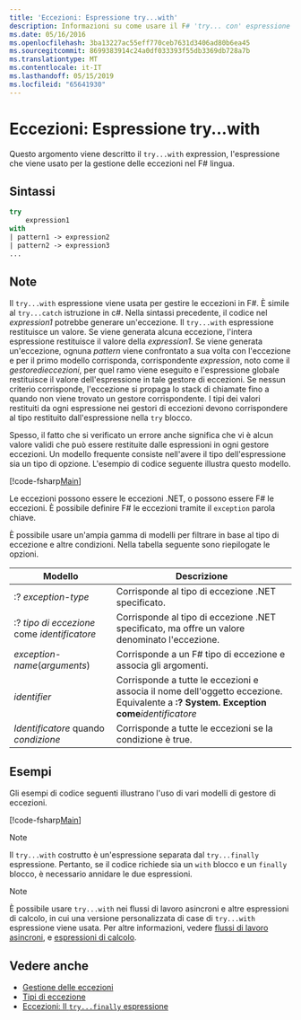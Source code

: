 ```yaml
---
title: 'Eccezioni: Espressione try...with'
description: Informazioni su come usare il F# 'try... con' espressione per la gestione delle eccezioni.
ms.date: 05/16/2016
ms.openlocfilehash: 3ba13227ac55eff770ceb7631d3406ad80b6ea45
ms.sourcegitcommit: 8699383914c24a0df033393f55db3369db728a7b
ms.translationtype: MT
ms.contentlocale: it-IT
ms.lasthandoff: 05/15/2019
ms.locfileid: "65641930"
---
```

# <a name="exceptions-the-trywith-expression"></a>Eccezioni: Espressione try...with

Questo argomento viene descritto il `try...with` expression, l'espressione che viene usato per la gestione delle eccezioni nel F# lingua.

## <a name="syntax"></a>Sintassi

```fsharp
try
    expression1
with
| pattern1 -> expression2
| pattern2 -> expression3
...
```

## <a name="remarks"></a>Note

Il `try...with` espressione viene usata per gestire le eccezioni in F#. È simile al `try...catch` istruzione in c#. Nella sintassi precedente, il codice nel *expression1* potrebbe generare un'eccezione. Il `try...with` espressione restituisce un valore. Se viene generata alcuna eccezione, l'intera espressione restituisce il valore della *expression1*. Se viene generata un'eccezione, ognuna *pattern* viene confrontato a sua volta con l'eccezione e per il primo modello corrisponda, corrispondente *expression*, noto come il *gestoredieccezioni*, per quel ramo viene eseguito e l'espressione globale restituisce il valore dell'espressione in tale gestore di eccezioni. Se nessun criterio corrisponde, l'eccezione si propaga lo stack di chiamate fino a quando non viene trovato un gestore corrispondente. I tipi dei valori restituiti da ogni espressione nei gestori di eccezioni devono corrispondere al tipo restituito dall'espressione nella `try` blocco.

Spesso, il fatto che si verificato un errore anche significa che vi è alcun valore validi che può essere restituite dalle espressioni in ogni gestore eccezioni. Un modello frequente consiste nell'avere il tipo dell'espressione sia un tipo di opzione. L'esempio di codice seguente illustra questo modello.

[!code-fsharp[Main](../../../../samples/snippets/fsharp/lang-ref-2/snippet5601.fs)]

Le eccezioni possono essere le eccezioni .NET, o possono essere F# le eccezioni. È possibile definire F# le eccezioni tramite il `exception` parola chiave.

È possibile usare un'ampia gamma di modelli per filtrare in base al tipo di eccezione e altre condizioni. Nella tabella seguente sono riepilogate le opzioni.

|Modello|Descrizione|
|-------|-----------|
|:? *exception-type*|Corrisponde al tipo di eccezione .NET specificato.|
|:? *tipo di eccezione* come *identificatore*|Corrisponde al tipo di eccezione .NET specificato, ma offre un valore denominato l'eccezione.|
|*exception-name*(*arguments*)|Corrisponde a un F# tipo di eccezione e associa gli argomenti.|
|*identifier*|Corrisponde a tutte le eccezioni e associa il nome dell'oggetto eccezione. Equivalente a **:? System. Exception come**_identificatore_|
|*Identificatore* quando *condizione*|Corrisponde a tutte le eccezioni se la condizione è true.|

## <a name="examples"></a>Esempi

Gli esempi di codice seguenti illustrano l'uso di vari modelli di gestore di eccezioni.

[!code-fsharp[Main](../../../../samples/snippets/fsharp/lang-ref-2/snippet5602.fs)]

> [!NOTE]
> Il `try...with` costrutto è un'espressione separata dal `try...finally` espressione. Pertanto, se il codice richiede sia un `with` blocco e un `finally` blocco, è necessario annidare le due espressioni.

> [!NOTE]
> È possibile usare `try...with` nei flussi di lavoro asincroni e altre espressioni di calcolo, in cui una versione personalizzata di case di `try...with` espressione viene usata. Per altre informazioni, vedere [flussi di lavoro asincroni](../asynchronous-workflows.md), e [espressioni di calcolo](../computation-expressions.md).

## <a name="see-also"></a>Vedere anche

- [Gestione delle eccezioni](index.md)
- [Tipi di eccezione](exception-types.md)
- [Eccezioni: Il `try...finally` espressione](the-try-finally-expression.md)

